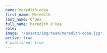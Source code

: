 ```yaml
---
name: meredith-odea
first_name: Meredith
last_name: O'Dea
full_name: Meredith O'Dea
role: 
image: "/assets/img/team/meredith-odea.jpg"
active: true
# published: true
---
```

